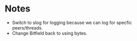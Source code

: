 # Notes

- Switch to slog for logging because we can log for specfic peers/threads.
- Change Bitfield back to using bytes.